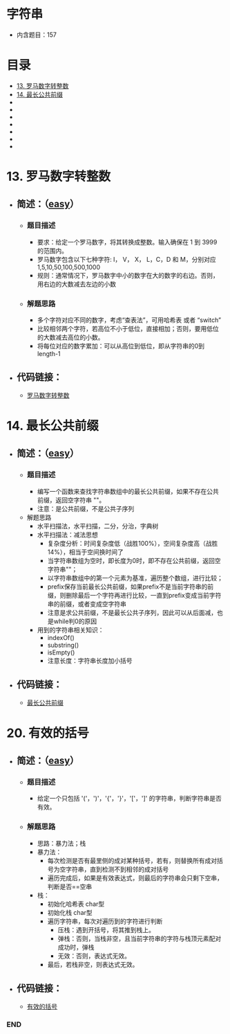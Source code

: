 # 字符串
- 内含题目：157

# 目录
<!-- GFM-TOC -->
* [13. 罗马数字转整数](#13-罗马数字转整数)
* [14. 最长公共前缀](#14-最长公共前缀)
* []()
* []()
* []()
* []()
* []()
* []()
* []()
<!-- GFM-TOC -->



# 13. 罗马数字转整数
- ## 简述：（[easy](https://github.com/anliux/PracticePool/blob/master/LeetCode/docs/easy.md)）
  - ### 题目描述
    - 要求：给定一个罗马数字，将其转换成整数。输入确保在 1 到 3999 的范围内。
    - 罗马数字包含以下七种字符: I， V， X， L，C，D 和 M，分别对应1,5,10,50,100,500,1000
    - 规则：通常情况下，罗马数字中小的数字在大的数字的右边。否则，用右边的大数减去左边的小数
  - ### 解题思路
    - 多个字符对应不同的数字，考虑“查表法”，可用哈希表 或者 “switch”
    - 比较相邻两个字符，若高位不小于低位，直接相加；否则，要用低位的大数减去高位的小数。
    - 将每位对应的数字累加：可以从高位到低位，即从字符串的0到length-1

- ## 代码链接：
  - [罗马数字转整数](https://github.com/anliux/PracticePool/blob/master/LeetCode/src/0013-roman-to-integer.java)



# 14. 最长公共前缀
- ## 简述：（[easy](https://github.com/anliux/PracticePool/blob/master/LeetCode/docs/easy.md)）
  - ### 题目描述
    - 编写一个函数来查找字符串数组中的最长公共前缀，如果不存在公共前缀，返回空字符串 ""。
    - 注意：是公共前缀，不是公共子序列
  - 解题思路
    - 水平扫描法，水平扫描，二分，分治，字典树
    - 水平扫描法：减法思想
      - 复杂度分析：时间复杂度低（战胜100%），空间复杂度高（战胜14%），相当于空间换时间了
      - 当字符串数组为空时，即长度为0时，即不存在公共前缀，返回空字符串""；
      - 以字符串数组中的第一个元素为基准，遍历整个数组，进行比较；
      - prefix保存当前最长公共前缀，如果prefix不是当前字符串的前缀，则删除最后一个字符再进行比较，一直到prefix变成当前字符串的前缀，或者变成空字符串
      - 注意是求公共前缀，不是最长公共子序列，因此可以从后面减，也是while判0的原因
    - 用到的字符串相关知识：
      - indexOf()
      - substring()
      - isEmpty()
      - 注意长度：字符串长度加小括号
      
- ## 代码链接：
  - [最长公共前缀](https://github.com/anliux/PracticePool/blob/master/LeetCode/src/0014-longest-common-prefix.java)



# 20. 有效的括号
- ## 简述：（[easy](https://github.com/anliux/PracticePool/blob/master/LeetCode/docs/easy.md)）
  - ### 题目描述
    - 给定一个只包括 '('，')'，'{'，'}'，'['，']' 的字符串，判断字符串是否有效。
  - ### 解题思路
    - 思路：暴力法；栈
    - 暴力法：
      - 每次检测是否有最里侧的成对某种括号，若有，则替换所有成对括号为空字符串，直到检测不到相邻的成对括号
      - 遍历完成后，如果是有效表达式，则最后的字符串会只剩下空串，判断是否==空串
    - 栈：
      - 初始化哈希表 char型
      - 初始化栈 char型
      - 遍历字符串，每次对遍历到的字符进行判断
        - 压栈：遇到开括号，将其推到栈上。
        - 弹栈：否则，当栈非空，且当前字符串的字符与栈顶元素配对成功时，弹栈
        - 无效：否则，表达式无效。
      - 最后，若栈非空，则表达式无效。
      
- ## 代码链接：
  - [有效的括号](https://github.com/anliux/PracticePool/blob/master/LeetCode/src/0020-valid-parentheses.java)





### END
